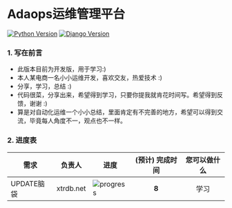 Adaops运维管理平台
===
[![Python Version](https://img.shields.io/badge/Python--3.6-paasing-green.svg)](https://img.shields.io/badge/Python--3.6-paasing-green.svg)
[![Django Version](https://img.shields.io/badge/Django--1.11.0-paasing-green.svg)](https://img.shields.io/badge/Django--1.11.0-paasing-green.svg)  
  
    
    
 ### 1. 写在前言
  - 此版本目前为开发版，用于学习:)
  - 本人某电商一名小小运维开发，喜欢交友，热爱技术 :)
  - 分享，学习，总结 :)
  - 代码很菜，分享出来，希望得到学习，只要你提我就肯花时间写。希望得到反馈，谢谢 :)
  - 算是对自动化运维一个小小总结，里面肯定有不完善的地方，希望可以得到交流，毕竟每人角度不一，观点也不一样。
  
  ### 2. 进度表 <a name="progress">&nbsp;</a>




需求 | 负责人 | 进度 | (预计) 完成时间 | 您可以做什么
---|:---:|---|:---:|:---:
UPDATE脑袋 | xtrdb.net | ![progress](http://progressed.io/bar/8) | **8** | 学习

 